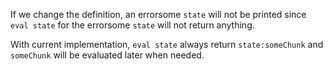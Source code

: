 If we change the definition, an errorsome `state` will not be printed since `eval state` for the errorsome `state` will not return anything.

With current implementation, `eval state` always return `state:someChunk` and `someChunk` will be evaluated later when needed.
